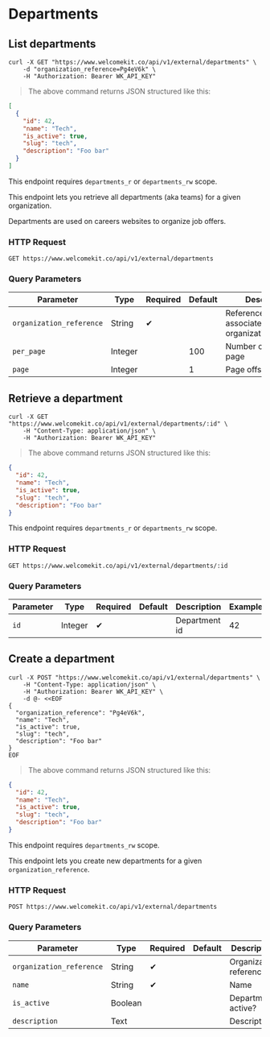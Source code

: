 # Departments

## List departments

```shell
curl -X GET "https://www.welcomekit.co/api/v1/external/departments" \
    -d "organization_reference=Pg4eV6k" \
    -H "Authorization: Bearer WK_API_KEY"
```

> The above command returns JSON structured like this:

```json
[
  {
    "id": 42,
    "name": "Tech",
    "is_active": true,
    "slug": "tech",
    "description": "Foo bar"
  }
]
```

<aside class="notice">
This endpoint requires <code>departments_r</code> or <code>departments_rw</code> scope.
</aside>

This endpoint lets you retrieve all departments (aka teams) for a given organization.

Departments are used on careers websites to organize job offers.

### HTTP Request

`GET https://www.welcomekit.co/api/v1/external/departments`

### Query Parameters

Parameter | Type | Required | Default | Description | Example
--- | --- | --- | --- | --- | ---
`organization_reference` | String | ✔ | | Reference of the associated organization/company | aEioU123
`per_page` | Integer | | 100 | Number of jobs per page |
`page` | Integer | | 1 | Page offset |


## Retrieve a department

```shell
curl -X GET "https://www.welcomekit.co/api/v1/external/departments/:id" \
    -H "Content-Type: application/json" \
    -H "Authorization: Bearer WK_API_KEY"
```

> The above command returns JSON structured like this:

```json
{
  "id": 42,
  "name": "Tech",
  "is_active": true,
  "slug": "tech",
  "description": "Foo bar"
}
```

<aside class="notice">
This endpoint requires <code>departments_r</code> or <code>departments_rw</code> scope.
</aside>

### HTTP Request

`GET https://www.welcomekit.co/api/v1/external/departments/:id`

### Query Parameters

Parameter | Type | Required | Default | Description | Example
--- | --- | --- | --- | --- | ---
`id` | Integer | ✔ | | Department id | 42


## Create a department

```shell
curl -X POST "https://www.welcomekit.co/api/v1/external/departments" \
    -H "Content-Type: application/json" \
    -H "Authorization: Bearer WK_API_KEY" \
    -d @- <<EOF
{
  "organization_reference": "Pg4eV6k",
  "name": "Tech",
  "is_active": true,
  "slug": "tech",
  "description": "Foo bar"
}
EOF
```

> The above command returns JSON structured like this:

```json
{
  "id": 42,
  "name": "Tech",
  "is_active": true,
  "slug": "tech",
  "description": "Foo bar"
}
```

<aside class="notice">
This endpoint requires <code>departments_rw</code> scope.
</aside>

This endpoint lets you create new departments for a given `organization_reference`.

### HTTP Request

`POST https://www.welcomekit.co/api/v1/external/departments`

### Query Parameters

Parameter | Type | Required | Default | Description | Example
--- | --- | --- | --- | --- | ---
`organization_reference` | String | ✔ | | Organization reference | Pg4eV6k
`name` | String | ✔ | | Name |
`is_active` | Boolean | | | Department active? | true / false
`description` | Text | | | Description |

